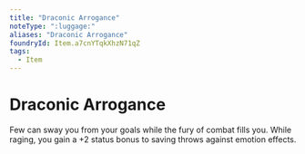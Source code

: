 ```yaml
---
title: "Draconic Arrogance"
noteType: ":luggage:"
aliases: "Draconic Arrogance"
foundryId: Item.a7cnYTqkXhzN71qZ
tags:
  - Item
---
```


# Draconic Arrogance

Few can sway you from your goals while the fury of combat fills you. While raging, you gain a +2 status bonus to saving throws against emotion effects.
